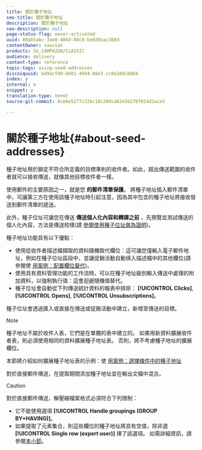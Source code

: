 ```yaml
---
title: 關於種子地址
seo-title: 關於種子地址
description: 關於種子地址
seo-description: null
page-status-flag: never-activated
uuid: 80ab5abc-3ae0-484d-88c0-be039aac360d
contentOwner: sauviat
products: SG_CAMPAIGN/CLASSIC
audience: delivery
content-type: reference
topic-tags: using-seed-addresses
discoiquuid: b49acfd0-b601-4694-88e3-cc0a169cb866
index: y
internal: n
snippet: y
translation-type: tm+mt
source-git-commit: 0ce6e5277c32bc18c20dca62e5b276f654d1ace5

---
```



# 關於種子地址{#about-seed-addresses}

種子地址用於鎖定不符合所定義的目標準則的收件者。如此，超出傳送範圍的收件者就可以接收傳送，就像其他目標收件者一樣。

使用郵件的主要原因之一，就是您 **的郵件清單保護**。 將種子地址插入郵件清單中，可讓第三方在使用該種子地址時引起注意，因為其中包含的種子地址將接收發送到郵件清單的遞送。

此外，種子位址可讓您在傳送 **傳送個人化內容和轉譯之前** ，先預覽並測試傳送的個人化內容，方法是傳送校樣(請 [參閱使用種子位址做為證明](../../delivery/using/steps-validating-the-delivery.md#using-seed-addresses-as-proof))。

種子地址功能具有以下優點：

* 使用從收件者描述檔擷取的資料隨機取代欄位：這可讓您僅輸入電子郵件地址，例如在種子位址區段中，並讓促銷活動自動填入描述檔中的其他欄位(請參閱使 [用案例：配置欄位替代](../../delivery/using/use-case--configuring-the-field-substitution.md))。
* 使用具有資料管理功能的工作流時，可以在種子地址級別輸入傳送中處理的附加資料，以強制執行值：這會迴避隨機值替代。
* 種子位址會自動從下列傳送統計資料的報表中排除： **[!UICONTROL Clicks]**, **[!UICONTROL Opens]**, **[!UICONTROL Unsubscriptions]**。

種子位址會透過匯入或直接在傳送或促銷活動中建立，新增至傳送的目標。

>[!NOTE]
>
>種子地址不屬於收件人表，它們是在單獨的表中建立的。 如果用新資料擴展收件者表，則必須使用相同的資料擴展種子地址表。 否則，將不考慮種子地址的擴展欄位。
>
>本節將介紹如何擴展種子地址表的示例：使 [用案例：選擇條件中的種子地址](../../delivery/using/use-case--selecting-seed-addresses-on-criteria.md)

對於直接郵件傳送，在提取期間添加種子地址並在輸出文檔中混合。

>[!CAUTION]
>
>對於直接郵件傳送，解壓縮檔案格式必須符合下列限制：
>
>* 它不能使用選項 **[!UICONTROL Handle groupings (GROUP BY+HAVING)]**。
>* 如果提取了元素集合，則這些欄位的種子地址將具有空值，除非選 **[!UICONTROL Single row (expert user)]** 擇了該選項。 如需詳細資訊，請參閱[本小節](../../platform/using/exporting-data.md#step-7---data-formatting)。
>


